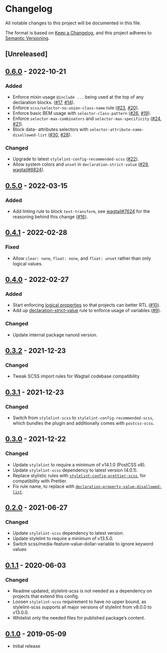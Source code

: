# Changelog

All notable changes to this project will be documented in this file.

The format is based on [Keep a Changelog](https://keepachangelog.com/en/1.0.0/),
and this project adheres to [Semantic Versioning](https://semver.org/spec/v2.0.0.html).

## [Unreleased]

## [0.6.0](https://github.com/wagtail/stylelint-config-wagtail/releases/tag/v0.6.0) - 2022-10-21

### Added

- Enforce mixin usage `@include ...` being used at the top of any declaration blocks. ([#17](https://github.com/wagtail/stylelint-config-wagtail/pull/17), [#14](https://github.com/wagtail/stylelint-config-wagtail/issues/14)).
- Enforce `scss/selector-no-union-class-name` rule ([#23](https://github.com/wagtail/stylelint-config-wagtail/pull/23), [#20](https://github.com/wagtail/stylelint-config-wagtail/issues/20)).
- Enforce basic BEM usage with `selector-class-pattern` ([#26](https://github.com/wagtail/stylelint-config-wagtail/pull/26), [#19](https://github.com/wagtail/stylelint-config-wagtail/issues/19)).
- Enforce `selector-max-combinators` and `selector-max-specificity` ([#24](https://github.com/wagtail/stylelint-config-wagtail/pull/24), [#21](https://github.com/wagtail/stylelint-config-wagtail/issues/21)).
- Block data- attributes selectors with `selector-attribute-name-disallowed-list` ([#30](https://github.com/wagtail/stylelint-config-wagtail/pull/30), [#28](https://github.com/wagtail/stylelint-config-wagtail/issues/28)).

### Changed

- Upgrade to latest `stylelint-config-recommended-scss` ([#22](https://github.com/wagtail/stylelint-config-wagtail/pull/22)).
- Allow system colors and `unset` in `declaration-strict-value` ([#29](https://github.com/wagtail/stylelint-config-wagtail/pull/29), [wagtail#8824](https://github.com/wagtail/wagtail/pull/8824)).

## [0.5.0](https://github.com/wagtail/stylelint-config-wagtail/releases/tag/v0.5.0) - 2022-03-15

### Added

- Add linting rule to block `text-transform`, see [wagtail#7624](https://github.com/wagtail/wagtail/issues/7624) for the reasoning behind this change ([#16](https://github.com/wagtail/stylelint-config-wagtail/pull/16)).

## [0.4.1](https://github.com/wagtail/stylelint-config-wagtail/releases/tag/v0.4.1) - 2022-02-28

### Fixed

- Allow `clear: none`, `float: none`, and `float: unset` rather than only logical values.

## [0.4.0](https://github.com/wagtail/stylelint-config-wagtail/releases/tag/v0.4.0) - 2022-02-27

### Added

- Start enforcing [logical properties](https://developer.mozilla.org/en-US/docs/Web/CSS/CSS_Logical_Properties) so that projects can better RTL ([#10](https://github.com/wagtail/stylelint-config-wagtail/pull/10)).
- Add up [declaration-strict-value](https://github.com/AndyOGo/stylelint-declaration-strict-value) rule to enforce usage of variables ([#9](https://github.com/wagtail/stylelint-config-wagtail/pull/9)).

### Changed

- Update internal package nanoid version.

## [0.3.2](https://github.com/wagtail/stylelint-config-wagtail/releases/tag/v0.3.2) - 2021-12-23

### Changed

- Tweak SCSS import rules for Wagtail codebase compatibility

## [0.3.1](https://github.com/wagtail/stylelint-config-wagtail/releases/tag/v0.3.1) - 2021-12-23

### Changed

- Switch from `stylelint-scss` to `stylelint-config-recommended-scss`, which bundles the plugin and additionally comes with `postcss-scss`.

## [0.3.0](https://github.com/wagtail/stylelint-config-wagtail/releases/tag/v0.3.0) - 2021-12-22

### Changed

- Update `stylelint` to require a minimum of v14.1.0 (PostCSS v8).
- Update `stylelint-scss` dependency to latest version (4.0.1).
- Replace stylistic rules with [`stylelint-config-prettier-scss`](https://github.com/prettier/stylelint-config-prettier-scss), for compatibility with Prettier.
- Fix rule name, to replace with [`declaration-property-value-disallowed-list`](https://github.com/stylelint/stylelint/blob/13.7.0/lib/rules/declaration-property-value-blacklist/README.md).

## [0.2.0](https://github.com/wagtail/stylelint-config-wagtail/releases/tag/v0.2.0) - 2021-06-27

### Changed

- Update `stylelint-scss` dependency to latest version.
- Update stylelint to require a minimum of v13.5.0.
- Switch scss/media-feature-value-dollar-variable to ignore keyword values

## [0.1.1](https://github.com/wagtail/stylelint-config-wagtail/releases/tag/v0.1.1) - 2020-06-03

### Changed

- Readme updated, stylelint-scss is not needed as a dependency on projects that extend this config.
- Loosen `stylelint-scss` requirement to have no upper bound, as stylelint-scss supports all major versions of stylelint from v8.0.0 to v13.0.0.
- Whitelist only the needed files for published package’s content.

## [0.1.0](https://github.com/wagtail/stylelint-config-wagtail/releases/tag/v0.1.0) - 2019-05-09

- Initial release
